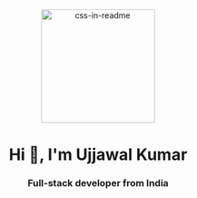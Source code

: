 <div align="center"><img src="https://camo.githubusercontent.com/e99ebbea9b97b0eb6c21ec49247354c453de695c1586178666e02e05fb3aca6c/68747470733a2f2f692e67697068792e636f6d2f6d656469612f38333648694a633770677a7938694e58436e2f67697068792e676966" height="200" alt="css-in-readme"></div>
<h1 align="center">Hi 👋, I'm Ujjawal Kumar</h1>
<h3 align="center">Full-stack developer from India</h3>
